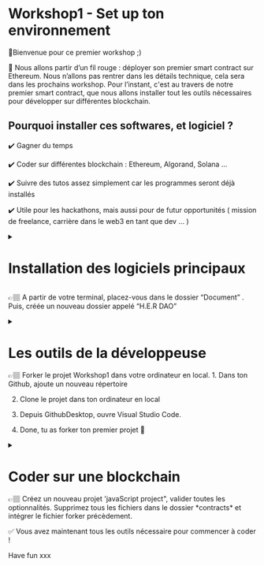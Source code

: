 # Workshop1 - Set up ton environnement 
👾Bienvenue pour ce premier workshop ;) 

🧵 Nous allons partir d’un fil rouge : déployer son premier smart contract sur Ethereum. Nous n’allons pas rentrer dans les détails technique, cela sera dans les prochains workshop. Pour l’instant, c'est au travers de notre premier smart contract, que nous allons installer tout les outils nécessaires pour développer sur différentes blockchain. 

## Pourquoi installer ces softwares, et logiciel ?
✔️ Gagner du temps 

✔️ Coder sur différentes blockchain : Ethereum, Algorand, Solana …

✔️ Suivre des tutos assez simplement car les programmes seront déjà installés

✔️ Utile pour les hackathons, mais aussi pour de futur opportunités ( mission de freelance, carrière dans le web3 en tant que dev … )

<details>
  <summary><h1>Installation des logiciels principaux</h1></summary>
  
  - Visual Studio Code
  
  Comme pour un peintre, il faut sa toile. La developeuse à besoin de son environnement de programmation pour coder.  Il en existe plein sur le marché, Sublim text, Vim ect …  
Mais Visual Studio Code à l’avantage de relier plusieurs application, tel que Github et d’être assez ergonomique. 
  https://visualstudio.microsoft.com/fr/downloads/
  
  - Installation de node js 
  
  NPM (Node Package Manager) est un gestionnaire de paquets permettant l’installation facile des modules (bibliothèques de code) qui peuvent être utilisés dans votre projet  
  [Node.js](https://nodejs.org/en/)
  ```bash
  npm -v 
  npm install <library-name> 
  npm run build 
  ```
  
  - Installation de yarn ( similaire à npm, c'est un gestionnaire de paquet, permettant l'installation des bibliothèques et des librairies).
  ```bash
  npm install yarn
  ```
  
  - Le terminal: déjà installer sur VS Code. Voici les commandes prinipales sur le terminal. 
  
  **`ls`**: affiche la liste des fichiers et des répertoires dans le répertoire courant
  
  **`cd`**: change de répertoire
  
  **`mkdir`**: crée un nouveau répertoire
  
  **`touch`**: crée un nouveau fichier vide
  
  **`rm`  :**  supprime un répertoire
  
  **`rm -r <nom du fichier>` :** supprime un fichier 
  
  **`echo`**: affiche du texte à l'écran
  
</details>
  
  
👉🏽 A partir de votre terminal, placez-vous dans le dossier “Document” . Puis, créée un nouveau dossier appelé “H.E.R DAO”

  
<details>
  <summary><h1>Les outils de la développeuse</h1></summary> 
  - Github : l'outils open source
  
  C'est LA plateforme permettant d'échanger du code entre dév, de stocker et de gérer notre code, ainsi que de travailler en collaboration sur des projets de développement de logiciels. 
  
Pour s'approprier un peu l'outil, nous allons forker le projet, puis nous allons créer une nouvelle branche afin d'apporter de rajouter votre nom dans le smart contract. Mais, qu'est ce fork, branche ?? 👀

Voyons une liste des termes couramment utilisé sur Github: 

  **`dépôt (repository):`** espace de stockage centralisé pour les fichiers d'un projet.
  
  **`commit:`** enregistrement des modifications apportées aux fichiers dans le dépôt.
  
    **`branche (branch):`** une version séparée du dépôt qui permet de travailler sur des fonctionnalités spécifiques sans affecter la version principale (master).

  **`clône :`**une copie locale d'un dépôt sur votre ordinateur.

  **`forks:`** copie du dépôt d'origine sur votre compte GitHub.

  **`demande de fusion: (pull request):`**demande d'intégration des modifications d'une branche à une autre.

  **`issues:`**section de gestion des bugs et des améliorations proposées pour un projet.




Un fork c’est une copie d’un dépôt. Cette opération nous permettra de copier le projet sans le modifier. Le pont entre Github et notre éditeur de code (Visual Studio Code), sera GIthub Destkop 
  
  - Github Desktop : 
  [GitHub Desktop](https://desktop.github.com/)
</details>
👉🏽 Forker le projet Workshop1 dans votre ordinateur en local. 
1. Dans ton Github, ajoute un nouveau répertoire 
  
2. Clone le projet dans ton ordinateur en local 
  
3. Depuis GithubDesktop, ouvre Visual Studio Code. 
  
4. Done, tu as forker ton premier projet 🔆

<details>

  <summary><h1>Coder sur une blockchain</h1></summary>
Nous avons maintenant à peu près tous les outils dans notre trousse nous permettant de coder. Mais, chaque blockchain à un environnement et un langage bien spécifique. Par exemple Ethereum utilise le langage de programmation Solidity pour ces smarts contracts. Et nous allons explorer cela. Mais, Algorand par exemple, utilise un autre environnement de programmation, et nous verrons cela lors du prochain workshop. 
Pour le moment, voyons comment déployer un smart contract sur Ethereum. 

✌🏽 Pas de panique l'objectif n'est pas de tout comprendre, simplement de prendre en main les outils principaux. 
  
  - Installation de solidity sur VS CODE
  
  Dans extension, il est possible de télécharger les langages de programmations que l'on souhaite.
  
  - Installation de Hardhat 
  
  Pour écrire un smart contract, nous avons besoin d’un outil de développement de smart contract, visant à simplifier le processus de construction, de déploiement et de test de ces contrats. Les plus utilisés sont Hardhat, Truffle, Brownie, Ganache et Remix. Nous n’allons pas tous les utiliser, mais ils fonctionnent à peu près tous de la même façon. 
Pour notre fil rouge, nous allons installer hardhat. 
  ```bash
  npm install --save-dev hardhat
  ```
</details>
👉🏽 Créez un nouveau projet 'javaScript project", valider toutes les optionnalités. Supprimez tous les fichiers dans le dossier *contracts* et intégrer le fichier forker précèdement. 



✅ Vous avez maintenant tous les outils nécessaire pour commencer à coder ! 

Have fun xxx
 
